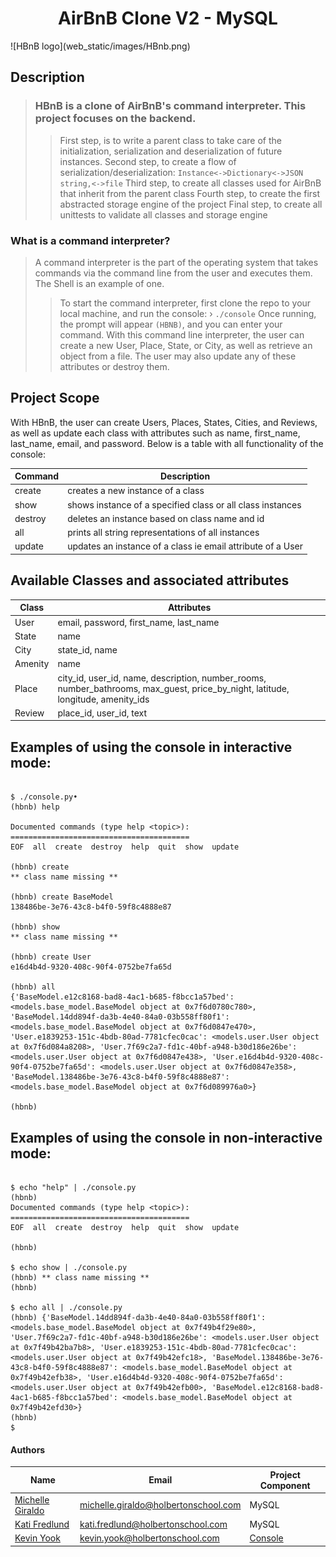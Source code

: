 <h1 align="center">AirBnB Clone V2 - MySQL</h2>
![HBnB logo](web_static/images/HBnb.png)

## Description

> ### HBnB is a clone of AirBnB's command interpreter. This project focuses on the backend.
>> First step, is to write a parent class to take care of the initialization, serialization and deserialization of future instances.
>> Second step, to create a flow of serialization/deserialization:
`Instance<->Dictionary<->JSON string,<->file`
>> Third step, to create all classes used for AirBnB that inherit from the parent class
>> Fourth step, to create the first abstracted storage engine of the project
>> Final step, to create all unittests to validate all classes and storage engine

### What is a command interpreter?

> A command interpreter is the part of the operating system that takes commands via the command line from the user and executes them. The Shell is an example of one.
>> To start the command interpreter, first clone the repo to your local machine, and run the console:
›   `./console`
>> Once running, the prompt will appear `(HBNB)`, and you can enter your command. With this command line interpreter, the user can create a new User, Place, State, or City, as well as retrieve an object from a file. The user may also update any of these attributes or destroy them.
## Project Scope

With HBnB, the user can create Users, Places, States, Cities, and Reviews, as well as update each class with attributes such as name, first_name, last_name, email, and password. Below is a table with all functionality of the console:

| Command | Description |
| ------------- | -------------------------------------------------- |
| create | creates a new instance of a class |
| show | shows instance of a specified class or all class instances |
| destroy | deletes an instance based on class name and id |
| all | prints all string representations of all instances |
| update | updates an instance of a class ie email attribute of a User |

## Available Classes and associated attributes

| Class | Attributes  |
| ------------- | -------------------------------------------------- |
| User | email, password, first_name, last_name  |
| State | name |
| City | state_id, name |
| Amenity | name |
| Place | city_id, user_id, name, description, number_rooms, number_bathrooms, max_guest, price_by_night, latitude, longitude, amenity_ids |
| Review | place_id, user_id, text |

## Examples of using the console in interactive mode:

```

$ ./console.py•
(hbnb) help

Documented commands (type help <topic>):
========================================
EOF  all  create  destroy  help  quit  show  update

(hbnb) create
** class name missing **

(hbnb) create BaseModel
138486be-3e76-43c8-b4f0-59f8c4888e87

(hbnb) show
** class name missing **

(hbnb) create User
e16d4b4d-9320-408c-90f4-0752be7fa65d

(hbnb) all
{'BaseModel.e12c8168-bad8-4ac1-b685-f8bcc1a57bed': <models.base_model.BaseModel object at 0x7f6d0780c780>, 'BaseModel.14dd894f-da3b-4e40-84a0-03b558ff80f1': <models.base_model.BaseModel object at 0x7f6d0847e470>, 'User.e1839253-151c-4bdb-80ad-7781cfec0cac': <models.user.User object at 0x7f6d084a8208>, 'User.7f69c2a7-fd1c-40bf-a948-b30d186e26be': <models.user.User object at 0x7f6d0847e438>, 'User.e16d4b4d-9320-408c-90f4-0752be7fa65d': <models.user.User object at 0x7f6d0847e358>, 'BaseModel.138486be-3e76-43c8-b4f0-59f8c4888e87': <models.base_model.BaseModel object at 0x7f6d089976a0>}

(hbnb)

```

## Examples of using the console in non-interactive mode:

```

$ echo "help" | ./console.py
(hbnb)
Documented commands (type help <topic>):
========================================
EOF  all  create  destroy  help  quit  show  update

(hbnb)

$ echo show | ./console.py
(hbnb) ** class name missing **
(hbnb)

$ echo all | ./console.py
(hbnb) {'BaseModel.14dd894f-da3b-4e40-84a0-03b558ff80f1': <models.base_model.BaseModel object at 0x7f49b4f29e80>, 'User.7f69c2a7-fd1c-40bf-a948-b30d186e26be': <models.user.User object at 0x7f49b42ba7b8>, 'User.e1839253-151c-4bdb-80ad-7781cfec0cac': <models.user.User object at 0x7f49b42efc18>, 'BaseModel.138486be-3e76-43c8-b4f0-59f8c4888e87': <models.base_model.BaseModel object at 0x7f49b42efb38>, 'User.e16d4b4d-9320-408c-90f4-0752be7fa65d': <models.user.User object at 0x7f49b42efb00>, 'BaseModel.e12c8168-bad8-4ac1-b685-f8bcc1a57bed': <models.base_model.BaseModel object at 0x7f49b42efd30>}
(hbnb)
$

```

#### Authors
| Name | Email | Project Component |
| -------------------------- | ------------------------- | ----------------------|
[Michelle Giraldo](https://github.com/michellegsld) | michelle.giraldo@holbertonschool.com | MySQL
[Kati Fredlund](https://github.com/KFredlund) | kati.fredlund@holbertonschool.com | MySQL
[Kevin Yook](https://github.com/yook00627) | kevin.yook@holbertonschool.com | [Console](https://github.com/yook00627/AirBnB_clone)
